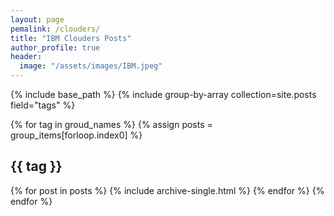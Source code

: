 ```yaml
---
layout: page
pemalink: /clouders/
title: "IBM Clouders Posts"
author_profile: true
header:
  image: "/assets/images/IBM.jpeg"
---
```


{% include base_path %}
{% include group-by-array collection=site.posts field="tags" %}

{% for tag in groud_names %}
{% assign posts = group_items[forloop.index0] %}

<h2 id="{{ tag | slugify }} class="archive_subtitle">{{ tag }}</h2>
{% for post in posts %}
{% include archive-single.html %}
{% endfor %}
{% endfor %}
